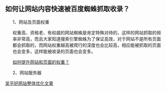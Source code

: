## 如何让网站内容快速被百度蜘蛛抓取收录？
<ul>
    <li style="list-style:none;">
        <p>1、网站及页面权重</p>
        <p>权重高、资格老、有权威的网站蜘蛛是肯定特殊对待的，这样的网站抓取的频率非常高，而且大家知道搜索引擎蜘蛛为了保证高效，对于网站不是所有页面都会抓取的，而网站权重越高被爬行的深度也会比较高，相应能被抓取的页面也会变多，这样能被收录的页面也会变多。</p>
        <a href="./如何提升网站和页面的权重.md">如何提升网站和页面的权重？</a>
    </li>
    <li style="list-style:none;">
        <P>2、网站服务器</p>
    </li>
</ul>

<a href="http://baijiahao.baidu.com/s?id=1551718719900275&wfr=spider&for=pc">吴平好网站整体优化文章</a>